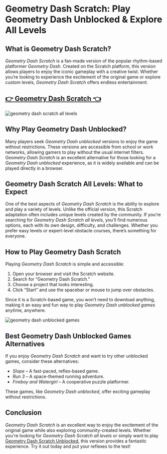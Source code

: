 # Geometry Dash Scratch: Play Geometry Dash Unblocked & Explore All Levels

## What is Geometry Dash Scratch?

*Geometry Dash Scratch* is a fan-made version of the popular rhythm-based platformer *Geometry Dash*. Created on the Scratch platform, this version allows players to enjoy the iconic gameplay with a creative twist. Whether you’re looking to experience the excitement of the original game or explore custom levels, *Geometry Dash Scratch* offers endless entertainment.

## <a href="https://classroom-6x-cool.gitlab.io/geometry-dash.html">👉 Geometry Dash Scratch 👈</a>

![geometry dash scratch all levels](https://github.com/user-attachments/assets/88c2102a-cc4f-4b56-b3af-ac6bcb62b3e3)

## Why Play Geometry Dash Unblocked?

Many players seek *Geometry Dash unblocked* versions to enjoy the game without restrictions. These versions are accessible from school or work networks, allowing gamers to play without the usual internet filters. *Geometry Dash Scratch* is an excellent alternative for those looking for a *Geometry Dash unblocked* experience, as it is widely available and can be played directly in a browser.

## Geometry Dash Scratch All Levels: What to Expect

One of the best aspects of *Geometry Dash Scratch* is the ability to explore and play a variety of levels. Unlike the official version, this Scratch adaptation often includes unique levels created by the community. If you’re searching for *Geometry Dash Scratch all levels*, you’ll find numerous options, each with its own design, difficulty, and challenges. Whether you prefer easy levels or expert-level obstacle courses, there’s something for everyone.

## How to Play Geometry Dash Scratch

Playing *Geometry Dash Scratch* is simple and accessible:
1. Open your browser and visit the Scratch website.
2. Search for “Geometry Dash Scratch.”
3. Choose a project that looks interesting.
4. Click “Start” and use the spacebar or mouse to jump over obstacles.

Since it is a Scratch-based game, you won’t need to download anything, making it an easy and fun way to play *Geometry Dash unblocked games* anytime, anywhere.

![geometry dash unblocked games](https://github.com/user-attachments/assets/740157b5-8358-46b5-ab88-6232ec7ba7a8)

## Best Geometry Dash Unblocked Games Alternatives

If you enjoy *Geometry Dash Scratch* and want to try other unblocked games, consider these alternatives:
- *Slope* – A fast-paced, reflex-based game.
- *Run 3* – A space-themed running adventure.
- *Fireboy and Watergirl* – A cooperative puzzle platformer.

These games, like *Geometry Dash unblocked*, offer exciting gameplay without restrictions.

## Conclusion

*Geometry Dash Scratch* is an excellent way to enjoy the excitement of the original game while also exploring community-created levels. Whether you're looking for *Geometry Dash Scratch all levels* or simply want to play <a href="https://classroom-6x-cool.gitlab.io/">Geometry Dash Scratch Unblocked</a>, this version provides a fantastic experience. Try it out today and put your reflexes to the test!

